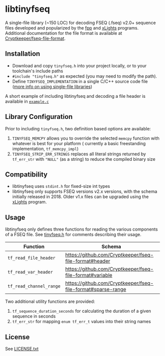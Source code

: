 # libtinyfseq

A single-file library (~150 LOC) for decoding FSEQ (.fseq) v2.0+ sequence files developed and popularized by
the [fpp](https://github.com/FalconChristmas/fpp) and [xLights](https://github.com/smeighan/xLights) programs.
Additional documentation for the file format is available
at [Cryptkeeper/fseq-file-format](https://github.com/Cryptkeeper/fseq-file-format).

## Installation

- Download and copy `tinyfseq.h` into your project locally, or to your toolchain's include paths
- `#include "tinyfseq.h"` as expected (you may need to modify the path).
- Define `TINYFSEQ_IMPLEMENTATION` in a single C/C++ source code
  file ([more info on using single-file libraries](https://github.com/nothings/stb#how-do-i-use-these-libraries))

A short example of including libtinyfseq and decoding a file header is available in [`example.c`](example.c)

## Library Configuration

Prior to including `tinyfseq.h`, two definition based options are available:

1. `TINYFSEQ_MEMCPY` allows you to override the selected `memcpy` function with whatever is best for your platform (
   currently a basic freestanding implementation, `tf_memcpy_impl`)
2. `TINYFSEQ_STRIP_ERR_STRINGS` replaces all literal strings returned by `tf_err_str` with `"NULL"` (as a string) to
   reduce the compiled binary size

## Compatibility

- libtinyfseq uses `stdint.h` for fixed-size int types
- libtinyfseq only supports FSEQ versions v2.x versions, with the schema initially released in 2018. Older v1.x files
  can be upgraded using the [xLights](https://github.com/smeighan/xLights) program.

## Usage

libtinyfseq only defines three functions for reading the various components of a FSEQ file. See [tinyfseq.h](tinyfseq.h)
for comments describing their usage.

| Function                | Schema                                                       |
| ----------------------- | ------------------------------------------------------------ |
| `tf_read_file_header`   | https://github.com/Cryptkeeper/fseq-file-format#header       |
| `tf_read_var_header`    | https://github.com/Cryptkeeper/fseq-file-format#variable     |
| `tf_read_channel_range` | https://github.com/Cryptkeeper/fseq-file-format#sparse-range |

Two additional utility functions are provided:

1. `tf_sequence_duration_seconds` for calculating the duration of a given sequence in seconds
2. `tf_err_str` for mapping `enum tf_err_t` values into their string names

## License

See [LICENSE.txt](LICENSE.txt)
